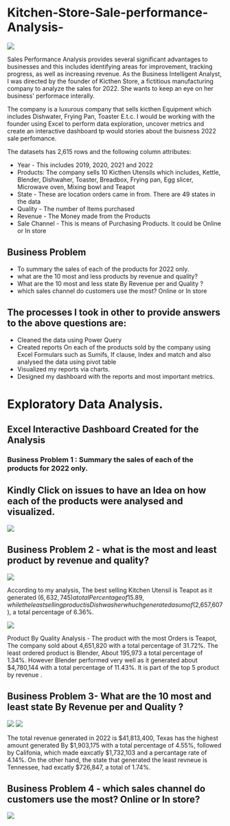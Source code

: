 # Kitchen-Store-Sale-performance-Analysis-

![](KitchenProject/Kiii.jpg)

Sales Performance Analysis provides several significant advantages to businesses and this includes identifying areas for improvement, tracking progress, as well as increasing revenue. As the Business Intelligent Analyst, I was directed by the founder of Kicthen Store, a fictitious manufacturing company to analyze the sales for 2022. She wants to keep an eye on her business' performace interally.

The company is a luxurous company that sells kicthen Equipment which includes Dishwater, Frying Pan, Toaster E.t.c.
I would be working with the founder using Excel to perform data exploration, uncover metrics and create an interactive dashboard tp would stories about the buisness 2022 sale perfomance.

The datasets has 2,615 rows and the following column attributes:
* Year - This includes 2019, 2020, 2021 and 2022 
* Products: The company sells 10 Kicthen Utensils which includes, Kettle, Blender, Dishwaher, Toaster, Breadbox, Frying pan, Egg slicer, Microwave oven, Mixing bowl and Teapot
* State - These are location orders came in from. There are 49 states in the data 
* Quality - The number of Items purchased 
* Revenue - The Money made from the Products
* Sale Channel - This is  means of Purchasing Products. It could be Online or In store

## Business Problem

* To summary the sales of each of the products for 2022 only.
* what are the 10 most and less products by revenue and quality?
* What are the 10 most and less state By Revenue per and Quality ?
* which sales channel do customers use the most? Online or In store


## The processes I took in other to provide answers to the above questions are:
* Cleaned the data using Power Query
* Created reports On each of the products sold by the company using Excel Formulars such as Sumifs, If clause, Index and match  and also analysed the data using pivot table 
* Visualized my reports via charts.
* Designed my dashboard with the reports and most important metrics.

# Exploratory Data Analysis.

## Excel Interactive Dashboard Created for the Analysis

### Business Problem 1 :  Summary the sales of each of the products for 2022 only.

## Kindly Click on issues to have an Idea on how each of the products  were analysed and visualized.

![](KitchenProject/Kitchendas.PNG)

## Business Problem 2 - what is the  most and least product by revenue and quality?

![](KitchenProject/newproductrevenue.PNG)

According to my analysis, The best selling Kitchen Utensil is Teapot as it generated ($6,632,745) a total Percentage of 15.89, while the least selling product is Dishwasher whuch generated a sum of ($2,657,607), a total percentage of 6.36%. 

![](KitchenProject/qualityproductnew.PNG)

Product By Quality Analysis - The product with the most Orders is Teapot, The company sold about 4,651,820 with a total percentage of 31.72%. The least ordered product is Blender, About 195,973 a total percentage of 1.34%. However Blender performed very well as it generated about $4,780,144 with a total percentage of 11.43%. It is part of the top 5 product by revenue .

## Business Problem 3- What are the 10 most and least state By Revenue per and Quality ?

![](KitchenProject/newstaterevenue.PNG)           ![](KitchenProject/realleaste.PNG)

The total revenue generated in 2022 is $41,813,400, Texas has the highest amount generated By $1,903,175 with a total percentage of 4.55%, followed by Califonia, which made eaxcatly $1,732,103 and a percantage rate of 4.14%. On the other hand, the state that generated the least revneue is Tennessee, had excatly $726,847, a total of 1.74%.

## Business Problem 4 - which sales channel do customers use the most? Online or In store?

![](KitchenProject/SalesChannel.PNG)
























